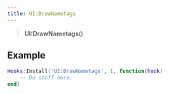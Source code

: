 ```yaml
---
title: UI:DrawNametags
---
```


> **UI:DrawNametags**()

## Example

```lua
Hooks:Install('UI:DrawNametags', 1, function(hook)
    -- Do stuff here.
end)
```
